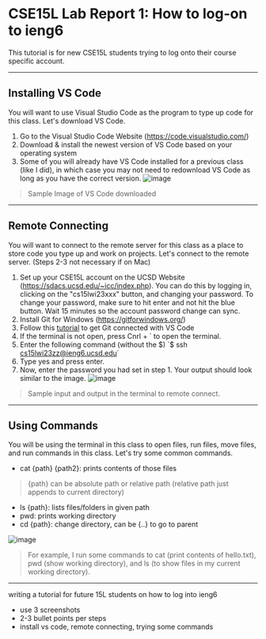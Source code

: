# CSE15L Lab Report 1: How to log-on to ieng6
This tutorial is for new CSE15L students trying to log onto their course specific account.

***
## Installing VS Code
You will want to use Visual Studio Code as the program to type up code for this class. Let's download VS Code.
1. Go to the Visual Studio Code Website (https://code.visualstudio.com/)
2. Download & install the newest version of VS Code based on your operating system
3. Some of you will already have VS Code installed for a previous class (like I did), in which case you may not need to redownload VS Code as long as you have the correct version.
![image](https://user-images.githubusercontent.com/122569404/212181766-9d9c8071-3ac6-4b4a-8cd2-467de941befa.png)
>Sample Image of VS Code downloaded
***
## Remote Connecting
You will want to connect to the remote server for this class as a place to store code you type up and work on projects. Let's connect to the remote server.
(Steps 2-3 not necessary if on Mac)
1. Set up your CSE15L account on the UCSD Website (https://sdacs.ucsd.edu/~icc/index.php). You can do this by logging in, clicking on the "cs15lwi23xxx" button, and changing your password. To change your password, make sure to hit enter and not hit the blue button. Wait 15 minutes so the account password change can sync.
2. Install Git for Windows (https://gitforwindows.org/)
3. Follow this [tutorial][1] to get Git connected with VS Code
4. If the terminal is not open, press Cnrl + ` to open the terminal.
5. Enter the following command (without the $)
`$ ssh cs15lwi23zz@ieng6.ucsd.edu`
6. Type yes and press enter.
7. Now, enter the password you had set in step 1. Your output should look similar to the image.
![image](https://user-images.githubusercontent.com/122569404/212183831-b6b3a0c8-c7c0-4dac-9f4f-08b21b2044ef.png)
>Sample input and output in the terminal to remote connect.

[1]: [https://stackoverflow.com/questions/42606837/how-do-i-use-bash-on-windows-from-the-visual-studio-code-integrated-terminal/50527994#50527994]

***
## Using Commands
You will be using the terminal in this class to open files, run files, move files, and run commands in this class. Let's try some common commands.
* cat {path} {path2}: prints contents of those files
> {path} can be absolute path or relative path (relative path just appends to current directory)
* ls {path}: lists files/folders in given path
* pwd: prints working directory
* cd {path}: change directory, can be {..} to go to parent

![image](https://user-images.githubusercontent.com/122569404/212184896-cbf315bf-6293-4cf0-b1cb-f8d45c2349bc.png)
> For example, I run some commands to cat (print contents of hello.txt), pwd (show working directory), and ls (to show files in my current working directory).









***
writing a tutorial for future 15L students on how to log into ieng6
- use 3 screenshots
- 2-3 bullet points per steps
- install vs code, remote connecting, trying some commands
